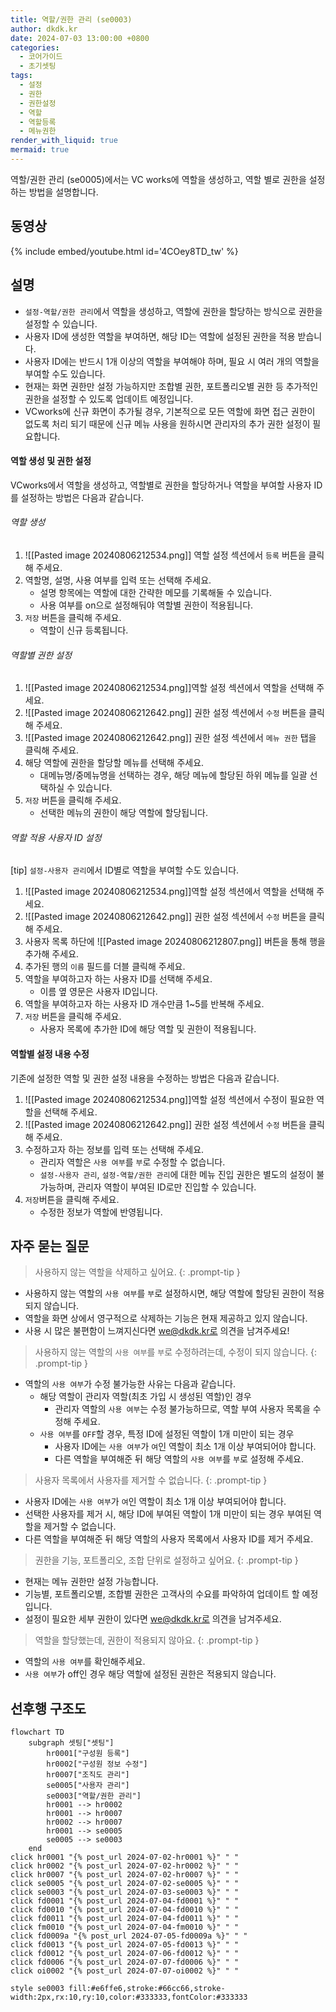 ```yaml
---
title: 역할/권한 관리 (se0003)
author: dkdk.kr
date: 2024-07-03 13:00:00 +0800
categories:
  - 코어가이드
  - 초기셋팅
tags:
  - 설정
  - 권한
  - 권한설정
  - 역할
  - 역할등록
  - 메뉴권한
render_with_liquid: true
mermaid: true
---
```

역할/권한 관리 (se0005)에서는 VC works에 역할을 생성하고, 역할 별로 권한을 설정하는 방법을 설명합니다.

## 동영상

{% include embed/youtube.html id='4COey8TD_tw' %}

## 설명
- `설정-역할/권한 관리`에서 역할을 생성하고, 역할에 권한을 할당하는 방식으로 권한을 설정할 수 있습니다.
- 사용자 ID에 생성한 역할을 부여하면, 해당 ID는 역할에 설정된 권한을 적용 받습니다.
- 사용자 ID에는 반드시 1개 이상의 역할을 부여해야 하며, 필요 시 여러 개의 역할을 부여할 수도 있습니다.
- 현재는 화면 권한만 설정 가능하지만 조합별 권한, 포트폴리오별 권한 등 추가적인 권한을 설정할 수 있도록 업데이트 예정입니다.
- VCworks에 신규 화면이 추가될 경우, 기본적으로 모든 역할에 화면 접근 권한이 없도록 처리 되기 때문에 신규 메뉴 사용을 원하시면 관리자의 추가 권한 설정이 필요합니다.

#### 역할 생성 및 권한 설정

VCworks에서 역할을 생성하고, 역할별로 권한을 할당하거나 역할을 부여할 사용자 ID를 설정하는 방법은 다음과 같습니다.

###### 역할 생성
1. ![[Pasted image 20240806212534.png]] 역할 설정 섹션에서 `등록` 버튼을 클릭해 주세요.
2. 역할명, 설명, 사용 여부를 입력 또는 선택해 주세요.
	- 설명 항목에는 역할에 대한 간략한 메모를 기록해둘 수 있습니다.
	- 사용 여부를 on으로 설정해둬야 역할별 권한이 적용됩니다.
3. `저장` 버튼을 클릭해 주세요.
	- 역할이 신규 등록됩니다.

###### 역할별 권한 설정
1. ![[Pasted image 20240806212534.png]]역할 설정 섹션에서 역할을 선택해 주세요.
2. ![[Pasted image 20240806212642.png]] 권한 설정 섹션에서 `수정` 버튼을 클릭해 주세요.
3. ![[Pasted image 20240806212642.png]] 권한 설정 섹션에서 `메뉴 권한` 탭을 클릭해 주세요.
4. 해당 역할에 권한을 할당할 메뉴를 선택해 주세요.
	- 대메뉴명/중메뉴명을 선택하는 경우, 해당 메뉴에 할당된 하위 메뉴를 일괄 선택하실 수 있습니다.
5. `저장` 버튼을 클릭해 주세요.
	- 선택한 메뉴의 권한이 해당 역할에 할당됩니다.

###### 역할 적용 사용자 ID 설정
[tip] `설정-사용자 관리`에서 ID별로 역할을 부여할 수도 있습니다.
1. ![[Pasted image 20240806212534.png]]역할 설정 섹션에서 역할을 선택해 주세요.
2. ![[Pasted image 20240806212642.png]] 권한 설정 섹션에서 `수정` 버튼을 클릭해 주세요.
3. 사용자 목록 하단에 ![[Pasted image 20240806212807.png]] 버튼을 통해 행을 추가해 주세요.
4. 추가된 행의 `이름` 필드를 더블 클릭해 주세요.
5. 역할을 부여하고자 하는 사용자 ID를 선택해 주세요.
	- 이름 옆 영문은 사용자 ID입니다.
6. 역할을 부여하고자 하는 사용자 ID 개수만큼 1~5를 반복해 주세요.
7. `저장` 버튼을 클릭해 주세요.
	- 사용자 목록에 추가한 ID에 해당 역할 및 권한이 적용됩니다.

#### 역할별 설정 내용 수정

기존에 설정한 역할 및 권한 설정 내용을 수정하는 방법은 다음과 같습니다.
1. ![[Pasted image 20240806212534.png]]역할 설정 섹션에서 수정이 필요한 역할을 선택해 주세요.
2. ![[Pasted image 20240806212642.png]] 권한 설정 섹션에서 `수정` 버튼을 클릭해 주세요.
3. 수정하고자 하는 정보를 입력 또는 선택해 주세요.
	- 관리자 역할은 `사용 여부`를 `부`로 수정할 수 없습니다.
	- `설정-사용자 관리`, `설정-역할/권한 관리`에 대한 메뉴 진입 권한은 별도의 설정이 불가능하며, 관리자 역할이 부여된 ID로만 진입할 수 있습니다.
4. `저장`버튼을 클릭해 주세요.
	- 수정한 정보가 역할에 반영됩니다.

## 자주 묻는 질문

> 사용하지 않는 역할을 삭제하고 싶어요.
{: .prompt-tip }
-  사용하지 않는 역할의 `사용 여부`를 `부`로 설정하시면, 해당 역할에 할당된 권한이 적용되지 않습니다.
- 역할을 화면 상에서 영구적으로 삭제하는 기능은 현재 제공하고 있지 않습니다.
- 사용 시 많은 불편함이 느껴지신다면 we@dkdk.kr로 의견을 남겨주세요!

> 사용하지 않는 역할의 `사용 여부`를 `부`로 수정하려는데, 수정이 되지 않습니다.
{: .prompt-tip }
- 역할의 `사용 여부`가 수정 불가능한 사유는 다음과 같습니다.
	- 해당 역할이 관리자 역할(최초 가입 시 생성된 역할)인 경우
		- 관리자 역할의 `사용 여부`는 수정 불가능하므로, 역할 부여 사용자 목록을 수정해 주세요.
	- `사용 여부`를 `OFF`할 경우, 특정 ID에 설정된 역할이 1개 미만이 되는 경우
		- 사용자 ID에는 `사용 여부`가 `여`인 역할이 최소 1개 이상 부여되어야 합니다.
		- 다른 역할을 부여해준 뒤 해당 역할의 `사용 여부`를 `부`로 설정해 주세요.

> 사용자 목록에서 사용자를 제거할 수 없습니다.
{: .prompt-tip }
- 사용자 ID에는 `사용 여부`가 `여`인 역할이 최소 1개 이상 부여되어야 합니다.
- 선택한 사용자를 제거 시, 해당 ID에 부여된 역할이 1개 미만이 되는 경우 부여된 역할을 제거할 수 없습니다.
- 다른 역할을 부여해준 뒤 해당 역할의 사용자 목록에서 사용자 ID를 제거 주세요.

> 권한을 기능, 포트폴리오, 조합 단위로 설정하고 싶어요.
{: .prompt-tip }
- 현재는 메뉴 권한만 설정 가능합니다.
- 기능별, 포트폴리오별, 조합별 권한은 고객사의 수요를 파악하여 업데이트 할 예정입니다.
- 설정이 필요한 세부 권한이 있다면 we@dkdk.kr로 의견을 남겨주세요.

> 역할을 할당했는데, 권한이 적용되지 않아요.
{: .prompt-tip }
- 역할의 `사용 여부`를 확인해주세요.
- `사용 여부`가 off인 경우 해당 역할에 설정된 권한은 적용되지 않습니다.


## 선후행 구조도

```mermaid
flowchart TD
    subgraph 셋팅["셋팅"]
        hr0001["구성원 등록"]
        hr0002["구성원 정보 수정"]
        hr0007["조직도 관리"]
        se0005["사용자 관리"]
        se0003["역할/권한 관리"]
        hr0001 --> hr0002
        hr0001 --> hr0007
        hr0002 --> hr0007
        hr0001 --> se0005
        se0005 --> se0003
    end
click hr0001 "{% post_url 2024-07-02-hr0001 %}" " "
click hr0002 "{% post_url 2024-07-02-hr0002 %}" " "
click hr0007 "{% post_url 2024-07-02-hr0007 %}" " "
click se0005 "{% post_url 2024-07-02-se0005 %}" " "
click se0003 "{% post_url 2024-07-03-se0003 %}" " "
click fd0001 "{% post_url 2024-07-04-fd0001 %}" " "
click fd0010 "{% post_url 2024-07-04-fd0010 %}" " "
click fd0011 "{% post_url 2024-07-04-fd0011 %}" " "
click fm0010 "{% post_url 2024-07-04-fm0010 %}" " "
click fd0009a "{% post_url 2024-07-05-fd0009a %}" " "
click fd0013 "{% post_url 2024-07-05-fd0013 %}" " "
click fd0012 "{% post_url 2024-07-06-fd0012 %}" " "
click fd0006 "{% post_url 2024-07-07-fd0006 %}" " "
click oi0002 "{% post_url 2024-07-07-oi0002 %}" " "

style se0003 fill:#e6ffe6,stroke:#66cc66,stroke-width:2px,rx:10,ry:10,color:#333333,fontColor:#333333
```
